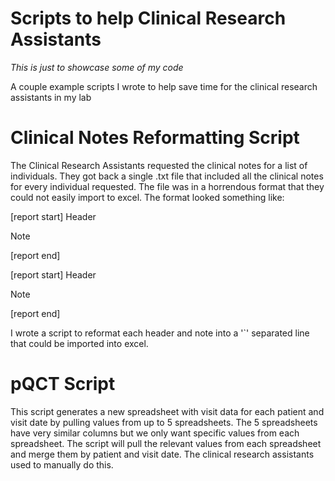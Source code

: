 # Scripts to help Clinical Research Assistants

*This is just to showcase some of my code*

A couple example scripts I wrote to help save time for the clinical research assistants in my lab

# Clinical Notes Reformatting Script

The Clinical Research Assistants requested the clinical notes for a list of individuals. They got back a single .txt file that included all the clinical notes for every individual requested. The file was in a horrendous format that they could not easily import to excel. The format looked something like:

[report start] 
Header 

Note 

[report end]

[report start]
Header

Note

[report end]

I wrote a script to reformat each header and note into a '`' separated line that could be imported into excel.


# pQCT Script

This script generates a new spreadsheet with visit data for each patient and visit date by pulling values from up to 5 spreadsheets. The 5 spreadsheets have very similar columns but we only want specific values from each spreadsheet. The script will pull the relevant values from each spreadsheet and merge them by patient and visit date. The clinical research assistants used to manually do this.  

